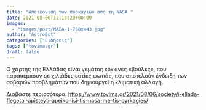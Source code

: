 ```yaml
---
title: "Απεικόνιση των πυρκαγιών από τη NASA "
date: 2021-08-06T12:18:20+00:00
images:
  - "images/post/ΝΑΣΑ-1-768x443.jpg"
author: "AstroBot"
categories: ["Ειδήσεις"]
tags: ["tovima.gr"]
draft: false
---
```


Ο χάρτης της Ελλάδας είναι γεμάτος κόκκινες «βούλες», που παραπέμπουν σε χιλιάδες εστίες φωτιάς, που αποτελούν ένδειξη των σοβαρών προβλημάτων που δημιουργεί η κλιματική αλλαγή.

Διαβάστε περισσότερα: https://www.tovima.gr/2021/08/06/society/i-ellada-flegetai-apisteyti-apeikonisi-tis-nasa-me-tis-pyrkagies/
